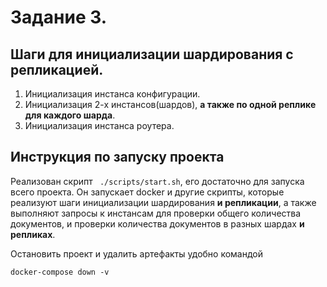 # Задание 3.

## Шаги для инициализации шардирования c репликацией.

1. Инициализация инстанса конфигурации.
2. Инициализация 2-х инстансов(шардов), **а также по одной реплике для каждого шарда**.
3. Инициализация инстанса роутера.

## Инструкция по запуску проекта

Реализован скрипт ``` ./scripts/start.sh```, его достаточно для запуска всего проекта. Он запускает docker и другие скрипты, которые реализуют шаги инициализации шардирования **и репликации**, а также выполняют запросы к инстансам для проверки общего количества документов, и проверки количества документов в разных шардах **и репликах**.

Остановить проект и удалить артефакты удобно командой

`docker-compose down -v`
